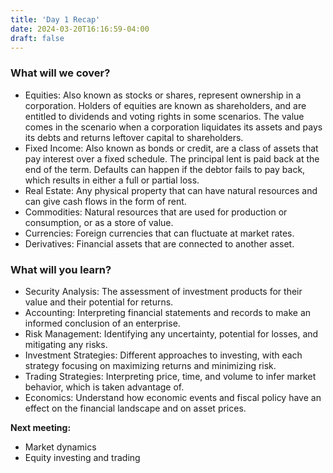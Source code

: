 ```yaml
---
title: 'Day 1 Recap'
date: 2024-03-20T16:16:59-04:00
draft: false 
---
```


### What will we cover?
- Equities: Also known as stocks or shares, represent ownership in a corporation. Holders of equities are known as shareholders, and are entitled to dividends and voting rights in some scenarios. The value comes in the scenario when a corporation liquidates its assets and pays its debts and returns leftover capital to shareholders.
- Fixed Income: Also known as bonds or credit, are a class of assets that pay interest over a fixed schedule. The principal lent is paid back at the end of the term. Defaults can happen if the debtor fails to pay back, which results in either a full or partial loss. 
- Real Estate: Any physical property that can have natural resources and can give cash flows in the form of rent. 
- Commodities: Natural resources that are used for production or consumption, or as a store of value.
- Currencies: Foreign currencies that can fluctuate at market rates. 
- Derivatives: Financial assets that are connected to another asset.

### What will you learn? 
- Security Analysis: The assessment of investment products for their value and their potential for returns. 
- Accounting: Interpreting financial statements and records to make an informed conclusion of an enterprise.  
- Risk Management: Identifying any uncertainty, potential for losses, and mitigating any risks. 
- Investment Strategies: Different approaches to investing, with each strategy focusing on maximizing returns and minimizing risk. 
- Trading Strategies: Interpreting price, time, and volume to infer market behavior, which is taken advantage of. 
- Economics: Understand how economic events and fiscal policy have an effect on the financial landscape and on asset prices. 

**Next meeting:**
- Market dynamics
- Equity investing and trading 
